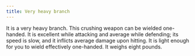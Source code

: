 ```yaml
---
title: Very heavy branch
---
```


It is a very heavy branch. This crushing weapon can be wielded
one-handed. It is excellent while attacking and average while defending;
its speed is slow, and it inflicts average damage upon hitting. It is
light enough for you to wield effectively one-handed. It weighs eight
pounds.